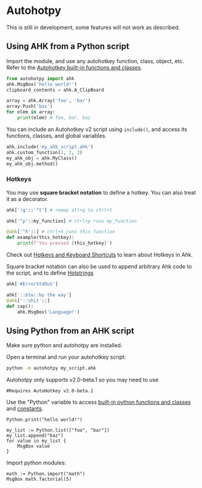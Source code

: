 # Autohotpy
This is still in development, some features will not work as described.

## Using AHK from a Python script
Import the module, and use any autohotkey function, class, object, etc. Refer to the [Autohotkey built-in functions and classes](https://www.autohotkey.com/docs/v2/lib/index.htm).

```python
from autohotpy import ahk
ahk.MsgBox('hello world!')
clipboard_contents = ahk.A_ClipBoard

array = ahk.Array('foo', 'bar')
array.Push('baz')
for elem in array:
    print(elem) # foo, bar, baz
```


You can include an Autohotkey v2 script using ```include()```, and access its functions, classes, and global variables.
```python
ahk.include('my_ahk_script.ahk')
ahk.custom_function(1, 2, 3)
my_ahk_obj = ahk.MyClass()
my_ahk_obj.method()
```


### Hotkeys
You may use __square bracket notation__ to define a hotkey. You can also treat it as a decorator.
```python
ahk['!g'::'^t'] # remap alt+g to ctrl+t

ahk['^p'::my_function] # ctrl+p runs my_function

@ahk['^h'::] # ctrl+h runs this function
def example(this_hotkey):
    print(f'You pressed {this_hotkey}')
```

Check out [Hotkeys and Keyboard Shortcuts](https://www.autohotkey.com/docs/v2/Hotkeys.htm) to learn about Hotkeys in Ahk.

Square bracket notation can also be used to append arbitrary Ahk code to the script, and to define [Hotstrings](https://www.autohotkey.com/docs/v2/Hotstrings.htm)

```python
ahk['#ErrorStdOut']

ahk['::btw::by the way']
@ahk['::shit'::]
def cap():
    ahk.MsgBox('Language!')
```

## Using Python from an AHK script

Make sure python and autohotpy are installed.

Open a terminal and run your autohotkey script:

```sh
python -m autohotpy my_script.ahk
```

Autohotpy only supports v2.0-beta.1 so you may need to use

```autohotkey
#Requires AutoHotkey v2.0-beta.1
```

Use the "Python" variable to access [built-in python functions and classes](https://docs.python.org/3/library/functions.html) and [constants](https://docs.python.org/3/library/constants.html).

```autohotkey
Python.print("hello world!")

my_list := Python.list(["foo", "bar"])
my_list.append("baz")
for value in my_list {
    MsgBox value
}
```
Import python modules:
```autohotkey
math := Python.import("math")
MsgBox math.factorial(5)
```